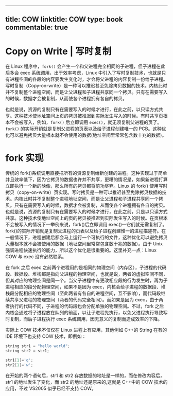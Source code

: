 
---
title: COW
linktitle: COW
type: book
commentable: true
---

# Copy on Write | 写时复制

在 Linux 程序中，`fork()` 会产生一个和父进程完全相同的子进程，但子进程在此后多会 exec 系统调用，出于效率考虑，Linux 中引入了写时复制技术，也就是只有进程空间的各段的内容要发生变化时，才会将父进程的内容复制一份给子进程。写时复制（Copy-on-write）是一种可以推迟甚至免除拷贝数据的技术。内核此时并不复制整个进程空间，而是让父进程和子进程共享同一个拷贝。只有在需要写入的时候，数据才会被复制，从而使各个进程拥有各自的拷贝。

也就是说，资源的复制只有在需要写入的时候才进行，在此之前，以只读方式共享。这种技术使地址空间上页的拷贝被推迟到实际发生写入的时候。有时共享页根本不会被写入，例如，`fork()` 后立即调用 `exec()`，就无须复制父进程的页了。`fork()` 的实际开销就是复制父进程的页表以及给子进程创建唯一的 PCB。这种优化可以避免拷贝大量根本就不会使用的数据(地址空间里常常包含数十兆的数据)。

# fork 实现

传统的 fork()系统调用直接把所有的资源复制给新创建的进程。这种实现过于简单并且效率低下，因为它拷贝的数据也许并不共享，更糟的情况是，如果新进程打算立即执行一个新的映像，那么所有的拷贝都将前功尽弃。Linux 的 fork() 使用写时拷贝（copy-on-write）页实现。写时拷贝是一种可以推迟甚至免除拷贝数据的技术。内核此时并不复制整个进程地址空间，而是让父进程和子进程共享同一个拷贝。只有在需要写入的时候，数据才会被复制，从而使各个进程拥有各自的拷贝。也就是说，资源的复制只有在需要写入的时候才进行，在此之前，只是以只读方式共享。这种技术使地址空间上的页的拷贝被推迟到实际发生写入的时候。在页根本不会被写入的情况下—举例来说，fork()后立即调用 exec()—它们就无需复制了。fork()的实际开销就是复制父进程的页表以及给子进程创建惟一的进程描述符。在一般情况下，进程创建后都会马上运行一个可执行的文件，这种优化可以避免拷贝大量根本就不会被使用的数据（地址空间里常常包含数十兆的数据）。由于 Unix 强调进程快速执行的能力，所以这个优化是很重要的。这里补充一点：Linux COW 与 exec 没有必然联系。

在 fork 之后 exec 之前两个进程用的是相同的物理空间（内存区），子进程的代码段、数据段、堆栈都是指向父进程的物理空间，也就是说，两者的虚拟空间不同，但其对应的物理空间是同一个。当父子进程中有更改相应段的行为发生时，再为子进程相应的段分配物理空间，如果不是因为 exec，内核会给子进程的数据段、堆栈段分配相应的物理空间（至此两者有各自的进程空间，互不影响），而代码段继续共享父进程的物理空间（两者的代码完全相同）。而如果是因为 exec，由于两者执行的代码不同，子进程的代码段也会分配单独的物理空间。不过，fork 之后内核会通过将子进程放在队列的前面，以让子进程先执行，以免父进程执行导致写时复制，而后子进程执行 exec 系统调用，因无意义的复制而造成效率的下降。

实际上 COW 技术不仅仅在 Linux 进程上有应用，其他例如 C++的 String 在有的 IDE 环境下也支持 COW 技术，即例如：

```cpp
string str1 = "hello world";
string str2 = str1;

str1[1]='q';
str2[1]='w';
```

在开始的两个语句后，str1 和 str2 存放数据的地址是一样的，而在修改内容后，str1 的地址发生了变化，而 str2 的地址还是原来的,这就是 C++中的 COW 技术的应用，不过 VS2005 似乎已经不支持 COW。

    